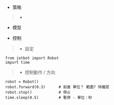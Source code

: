 - 策略
> -
- 模型
>
- 控制
> - 設定

```
from jetbot import Robot
import time

```

> - 控制動作 / 方向

```
robot = Robot()
robot.forward(0.3)      # 前進 單位？ 範圍? 待確認
robot.stop()            # 停止
time.sleep(0.5)         # 暫停 - 單位：秒
```